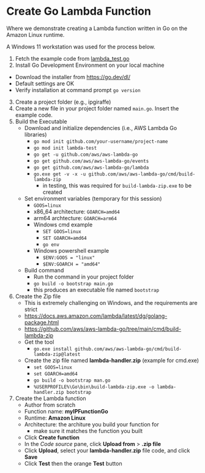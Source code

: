 # Create Go Lambda Function
Where we demonstrate creating a Lambda function written in Go on the Amazon Linux runtime.

A Windows 11 workstation was used for the process below.

1. Fetch the example code from [lambda_test.go](lambda_test.go)
2. Install Go Development Environment on your local machine
  - Download the installer from https://go.dev/dl/
  - Default settings are OK
  - Verify installation at command prompt `go version`
3. Create a project folder (e.g., ipgiraffe)
4. Create a new file in your project folder named `main.go`. Insert the example code.
5. Build the Executable
    - Download and initialize dependencies (i.e., AWS Lambda Go libraries)
      - `go mod init github.com/your-username/project-name`
      - `go mod init lambda-test`
      - `go get -u github.com/aws/aws-lambda-go`
      - `go get github.com/aws/aws-lambda-go/events`
      - `go get github.com/aws/aws-lambda-go/lambda`
      - `go.exe get -v -x -u github.com/aws/aws-lambda-go/cmd/build-lambda-zip`
        - in testing, this was required for `build-lambda-zip.exe` to be created 
    - Set environment variables (temporary for this session)
      - `GOOS=linux`
      - x86_64 architecture: `GOARCH=amd64`
      - arm64 archtecture: `GOARCH=arm64`
      - Windows cmd example
        - `SET GOOS=linux`
        - `SET GOARCH=amd64`
        - `go env`
      - Windows powershell example
        - `$ENV:GOOS = "linux"`
        - `$ENV:GOARCH = "amd64"`
    - Build command
      - Run the command in your project folder
      - `go build -o bootstrap main.go`
      - this produces an executable file named `bootstrap`
6. Create the Zip file
    - This is extremely challenging on Windows, and the requirements are strict
    - https://docs.aws.amazon.com/lambda/latest/dg/golang-package.html
    - https://github.com/aws/aws-lambda-go/tree/main/cmd/build-lambda-zip
    - Get the tool
      - `go.exe install github.com/aws/aws-lambda-go/cmd/build-lambda-zip@latest`
    - Create the zip file named **lambda-handler.zip** (example for cmd.exe)
      - `set GOOS=linux`
      - `set GOARCH=amd64`
      - `go build -o bootstrap man.go`
      - `%USERPROFILE%\Go\bin\build-lambda-zip.exe -o lambda-handler.zip bootstrap`
7. Create the Lambda function
    - Author from scratch
    - Function name: **myIPFunctionGo**
    - Runtime: **Amazon Linux**
    - Architecture: the architure you build your function for
      - make sure it matches the function you built
    - Click **Create function**
    - In the *Code source* pane, click **Upload from** > **.zip file**
    - Click **Upload**, select your **lambda-handler.zip** file code, and click **Save**
    - Click **Test** then the orange **Test** button
